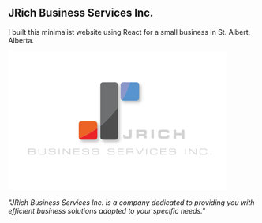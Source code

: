 ## JRich Business Services Inc.

I built this minimalist website using React for a small business in St. Albert, Alberta.

![JRich Logo](src/images/JRICH-brand-readme.png)

*"JRich Business Services Inc. is a company dedicated to providing you with efficient business solutions adapted to your specific needs."*
